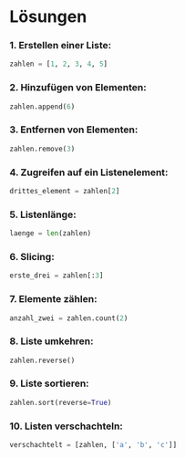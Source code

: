 # Lösungen

### 1. **Erstellen einer Liste:** 

```python
zahlen = [1, 2, 3, 4, 5]
```

### 2. **Hinzufügen von Elementen:** 

```python
zahlen.append(6)
```

### 3. **Entfernen von Elementen:**

```python
zahlen.remove(3)
```

### 4. **Zugreifen auf ein Listenelement:** 

```python
drittes_element = zahlen[2]
```

### 5. **Listenlänge:** 

```python
laenge = len(zahlen)
```

### 6. **Slicing:** 

```python
erste_drei = zahlen[:3]
```

### 7. **Elemente zählen:** 

```python
anzahl_zwei = zahlen.count(2)
```

### 8. **Liste umkehren:** 

```python
zahlen.reverse()
```

### 9. **Liste sortieren:**

```python
zahlen.sort(reverse=True)
```

### 10. **Listen verschachteln:**

```python
verschachtelt = [zahlen, ['a', 'b', 'c']]
```

